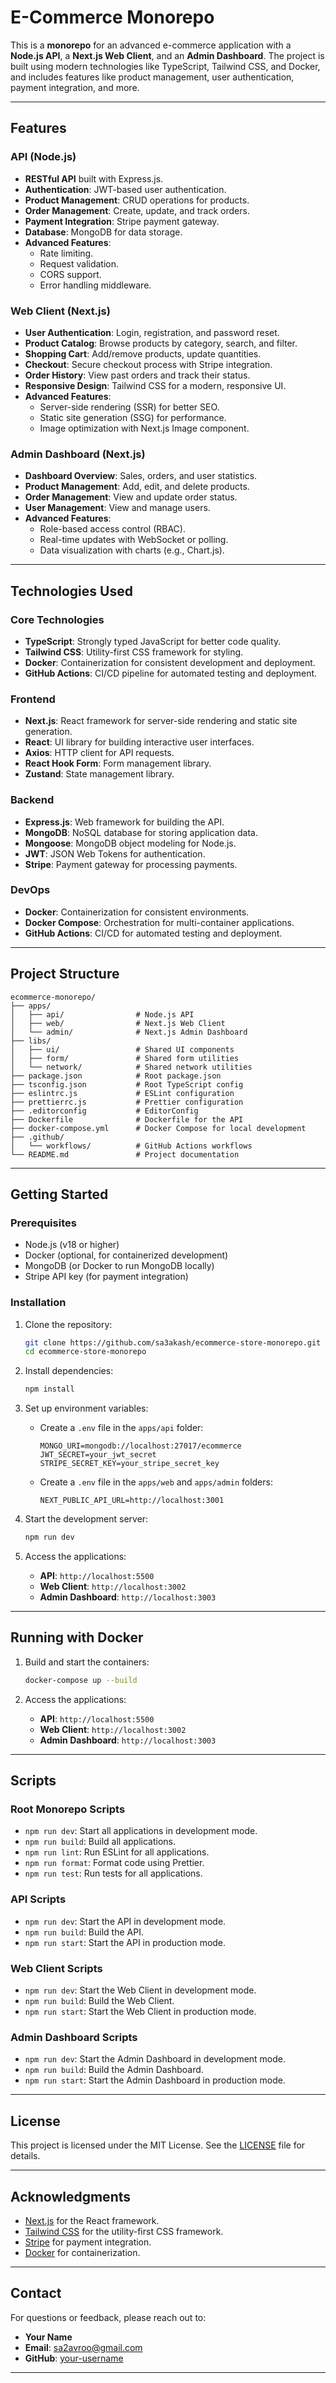 # **E-Commerce Monorepo**

This is a **monorepo** for an advanced e-commerce application with a **Node.js API**, a **Next.js Web Client**, and an **Admin Dashboard**. The project is built using modern technologies like TypeScript, Tailwind CSS, and Docker, and includes features like product management, user authentication, payment integration, and more.

---

## **Features**

### **API (Node.js)**
- **RESTful API** built with Express.js.
- **Authentication**: JWT-based user authentication.
- **Product Management**: CRUD operations for products.
- **Order Management**: Create, update, and track orders.
- **Payment Integration**: Stripe payment gateway.
- **Database**: MongoDB for data storage.
- **Advanced Features**:
  - Rate limiting.
  - Request validation.
  - CORS support.
  - Error handling middleware.

### **Web Client (Next.js)**
- **User Authentication**: Login, registration, and password reset.
- **Product Catalog**: Browse products by category, search, and filter.
- **Shopping Cart**: Add/remove products, update quantities.
- **Checkout**: Secure checkout process with Stripe integration.
- **Order History**: View past orders and track their status.
- **Responsive Design**: Tailwind CSS for a modern, responsive UI.
- **Advanced Features**:
  - Server-side rendering (SSR) for better SEO.
  - Static site generation (SSG) for performance.
  - Image optimization with Next.js Image component.

### **Admin Dashboard (Next.js)**
- **Dashboard Overview**: Sales, orders, and user statistics.
- **Product Management**: Add, edit, and delete products.
- **Order Management**: View and update order status.
- **User Management**: View and manage users.
- **Advanced Features**:
  - Role-based access control (RBAC).
  - Real-time updates with WebSocket or polling.
  - Data visualization with charts (e.g., Chart.js).

---

## **Technologies Used**

### **Core Technologies**
- **TypeScript**: Strongly typed JavaScript for better code quality.
- **Tailwind CSS**: Utility-first CSS framework for styling.
- **Docker**: Containerization for consistent development and deployment.
- **GitHub Actions**: CI/CD pipeline for automated testing and deployment.

### **Frontend**
- **Next.js**: React framework for server-side rendering and static site generation.
- **React**: UI library for building interactive user interfaces.
- **Axios**: HTTP client for API requests.
- **React Hook Form**: Form management library.
- **Zustand**: State management library.

### **Backend**
- **Express.js**: Web framework for building the API.
- **MongoDB**: NoSQL database for storing application data.
- **Mongoose**: MongoDB object modeling for Node.js.
- **JWT**: JSON Web Tokens for authentication.
- **Stripe**: Payment gateway for processing payments.

### **DevOps**
- **Docker**: Containerization for consistent environments.
- **Docker Compose**: Orchestration for multi-container applications.
- **GitHub Actions**: CI/CD for automated testing and deployment.

---

## **Project Structure**

```
ecommerce-monorepo/
├── apps/
│   ├── api/                # Node.js API
│   ├── web/                # Next.js Web Client
│   └── admin/              # Next.js Admin Dashboard
├── libs/
│   ├── ui/                 # Shared UI components
│   ├── form/               # Shared form utilities
│   └── network/            # Shared network utilities
├── package.json            # Root package.json
├── tsconfig.json           # Root TypeScript config
├── eslintrc.js             # ESLint configuration
├── prettierrc.js           # Prettier configuration
├── .editorconfig           # EditorConfig
├── Dockerfile              # Dockerfile for the API
├── docker-compose.yml      # Docker Compose for local development
├── .github/
│   └── workflows/          # GitHub Actions workflows
└── README.md               # Project documentation
```

---

## **Getting Started**

### **Prerequisites**
- Node.js (v18 or higher)
- Docker (optional, for containerized development)
- MongoDB (or Docker to run MongoDB locally)
- Stripe API key (for payment integration)

### **Installation**
1. Clone the repository:
   ```bash
   git clone https://github.com/sa3akash/ecommerce-store-monorepo.git
   cd ecommerce-store-monorepo
   ```

2. Install dependencies:
   ```bash
   npm install
   ```

3. Set up environment variables:
   - Create a `.env` file in the `apps/api` folder:
     ```env
     MONGO_URI=mongodb://localhost:27017/ecommerce
     JWT_SECRET=your_jwt_secret
     STRIPE_SECRET_KEY=your_stripe_secret_key
     ```
   - Create a `.env` file in the `apps/web` and `apps/admin` folders:
     ```env
     NEXT_PUBLIC_API_URL=http://localhost:3001
     ```

4. Start the development server:
   ```bash
   npm run dev
   ```

5. Access the applications:
   - **API**: `http://localhost:5500`
   - **Web Client**: `http://localhost:3002`
   - **Admin Dashboard**: `http://localhost:3003`

---

## **Running with Docker**

1. Build and start the containers:
   ```bash
   docker-compose up --build
   ```

2. Access the applications:
   - **API**: `http://localhost:5500`
   - **Web Client**: `http://localhost:3002`
   - **Admin Dashboard**: `http://localhost:3003`

---

## **Scripts**

### **Root Monorepo Scripts**
- `npm run dev`: Start all applications in development mode.
- `npm run build`: Build all applications.
- `npm run lint`: Run ESLint for all applications.
- `npm run format`: Format code using Prettier.
- `npm run test`: Run tests for all applications.

### **API Scripts**
- `npm run dev`: Start the API in development mode.
- `npm run build`: Build the API.
- `npm run start`: Start the API in production mode.

### **Web Client Scripts**
- `npm run dev`: Start the Web Client in development mode.
- `npm run build`: Build the Web Client.
- `npm run start`: Start the Web Client in production mode.

### **Admin Dashboard Scripts**
- `npm run dev`: Start the Admin Dashboard in development mode.
- `npm run build`: Build the Admin Dashboard.
- `npm run start`: Start the Admin Dashboard in production mode.

---

<!-- ## **Contributing**

1. Fork the repository.
2. Create a new branch:
   ```bash
   git checkout -b feature/your-feature-name
   ```
3. Commit your changes:
   ```bash
   git commit -m "Add your feature"
   ```
4. Push to the branch:
   ```bash
   git push origin feature/your-feature-name
   ```
5. Open a pull request.

--- -->

## **License**

This project is licensed under the MIT License. See the [LICENSE](LICENSE) file for details.

---

## **Acknowledgments**

- [Next.js](https://nextjs.org/) for the React framework.
- [Tailwind CSS](https://tailwindcss.com/) for the utility-first CSS framework.
- [Stripe](https://stripe.com/) for payment integration.
- [Docker](https://www.docker.com/) for containerization.

---

## **Contact**

For questions or feedback, please reach out to:

- **Your Name**
- **Email**: sa2avroo@gmail.com
- **GitHub**: [your-username](https://github.com/sa3akash)

---